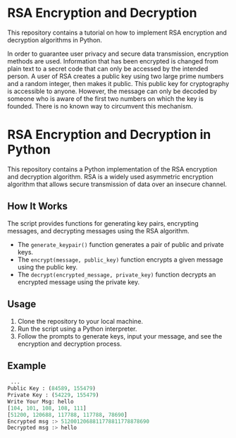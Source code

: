 # RSA Encryption and Decryption

This repository contains a tutorial on how to implement RSA encryption and decryption algorithms in Python.

In order to guarantee user privacy and secure data transmission, encryption methods are used.
Information that has been encrypted is changed from plain text to a secret code that can only be accessed by the intended person.
A user of RSA creates a public key using two large prime numbers and a random integer, then makes it public. This public key for cryptography is accessible to anyone.
However, the message can only be decoded by someone who is aware of the first two numbers on which the key is founded. There is no known way to circumvent this mechanism.

# RSA Encryption and Decryption in Python

This repository contains a Python implementation of the RSA encryption and decryption algorithm. RSA is a widely used asymmetric encryption algorithm that allows secure transmission of data over an insecure channel.

## How It Works

The script provides functions for generating key pairs, encrypting messages, and decrypting messages using the RSA algorithm.

- The `generate_keypair()` function generates a pair of public and private keys.
- The `encrypt(message, public_key)` function encrypts a given message using the public key.
- The `decrypt(encrypted_message, private_key)` function decrypts an encrypted message using the private key.

## Usage

1. Clone the repository to your local machine.
2. Run the script using a Python interpreter.
3. Follow the prompts to generate keys, input your message, and see the encryption and decryption process.

## Example

```python
 ... 
Public Key : (84589, 155479)
Private Key : (54229, 155479)
Write Your Msg: hello
[104, 101, 108, 108, 111]
[51200, 120688, 117788, 117788, 78690]
Encrypted msg :> 5120012068811778811778878690
Decrypted msg :> hello
